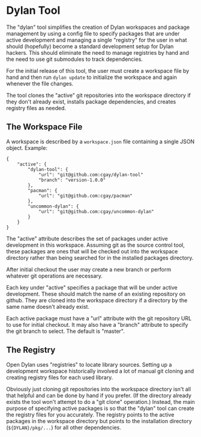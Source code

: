 # Dylan Tool

The "dylan" tool simplifies the creation of Dylan workspaces and
package management by using a config file to specify packages that are
under active development and managing a single "registry" for the user
in what should (hopefully) become a standard development setup for
Dylan hackers. This should eliminate the need to manage registries by
hand and the need to use git submodules to track dependencies.

For the initial release of this tool, the user must create a workspace
file by hand and then run `dylan update` to initialize the workspace
and again whenever the file changes.

The tool clones the "active" git repositories into the workspace
directory if they don't already exist, installs package dependencies,
and creates registry files as needed.

## The Workspace File

A workspace is described by a `workspace.json` file containing a
single JSON object. Example:

    {
        "active": {
            "dylan-tool": {
                "url": "git@github.com:cgay/dylan-tool"
                "branch": "version-1.0.0"
            },
            "pacman": {
                "url": "git@github.com:cgay/pacman"
            },
            "uncommon-dylan": {
                "url": "git@github.com:cgay/uncommon-dylan"
            }
        }
    }

The "active" attribute describes the set of packages under active
development in this workspace. Assuming git as the source control
tool, these packages are ones that will be checked out into the
workspace directory rather than being searched for in the installed
packages directory.

After initial checkout the user may create a new branch or perform
whatever git operations are necessary.

Each key under "active" specifies a package that will be under active
development. These should match the name of an existing repository on
github. They are cloned into the workspace directory if a directory by
the same name doesn't already exist.

Each active package must have a "url" attribute with the git
repository URL to use for initial checkout. It may also have a
"branch" attribute to specify the git branch to select. The default is
"master".

## The Registry

Open Dylan uses "registries" to locate library sources. Setting up a
development workspace historically involved a lot of manual git
cloning and creating registry files for each used library.

Obviously just cloning git repositories into the workspace directory
isn't all that helpful and can be done by hand if you prefer. (If the
directory already exists the tool won't attempt to do a "git clone"
operation.)  Instead, the main purpose of specifying active packages
is so that the "dylan" tool can create the registry files for you
accurately.  The registry points to the active packages in the
workspace directory but points to the installation directory
(`${DYLAN}/pkg/...`) for all other dependencies. 

